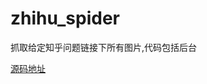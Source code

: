 # zhihu_spider
抓取给定知乎问题链接下所有图片,代码包括后台

<a href = 'https://github.com/BecauseSummer/Python.git'>源码地址

